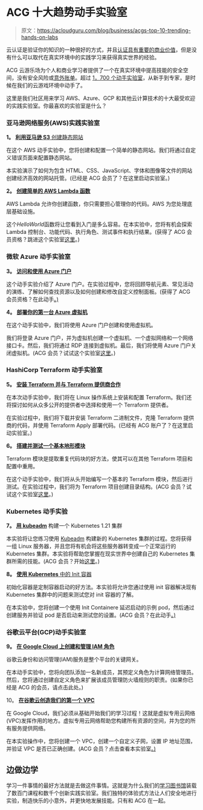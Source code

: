 # ACG 十大趋势动手实验室

> 原文：<https://acloudguru.com/blog/business/acgs-top-10-trending-hands-on-labs>

云认证是验证你的知识的一种很好的方式，并且[认证具有重要的商业价值](https://acloudguru.com/blog/engineering/value-cloud-certifications)，但是没有什么可以取代在真实环境中的实践学习来获得真实世界的经验。

ACG 云游乐场为个人和商业学习者提供了一个在真实环境中提高技能的安全空间，没有安全风险或[意外账单](https://cloudirregular.substack.com/p/please-fix-the-aws-free-tier-before)。超过 [1，700 个动手实验室](https://acloudguru.com/browse-training?type=lab)，从新手到专家，是时候在我们的云游戏环境中动手了。

这里是我们社区用来学习 AWS、Azure、GCP 和其他云计算技术的十大最受欢迎的实践实验室。你最喜欢的实验室是什么？

### **亚马逊网络服务(AWS)实践实验室**

**1。** [**利用亚马逊 S3** 创建静态网站](https://acloudguru.com/hands-on-labs/create-a-static-website-using-amazon-s3)

在这个 AWS 动手实验中，您将创建和配置一个简单的静态网站。我们将通过自定义错误页面来配置静态网站。

本实验演示了如何为包含 HTML、CSS、JavaScript、字体和图像等文件的网站创建经济高效的网站托管。(已经是 ACG 会员了？在这里启动实验室。)

**2。** [**创建简单的 AWS Lambda 函数**](https://acloudguru.com/hands-on-labs/creating-a-simple-aws-lambda-function)

AWS Lambda 允许你创建函数，你只需要担心管理你的代码。AWS 为您处理底层基础设施。

这个*HelloWorld*函数将让您看到入门是多么容易。在本实验中，您将有机会探索 Lambda 控制台、功能代码、执行角色、测试事件和执行结果。(获得了 ACG 会员资格？跳进这个实验室[这里](https://learn.acloud.guru/handson/f2b58b6b-2a05-435a-8746-ca1ff25b9773)。)

### **微软 Azure 动手实验室**

**3。** [**访问和使用 Azure 门户**](https://acloudguru.com/hands-on-labs/accessing-and-using-the-azure-portal)

这个动手实验介绍了 Azure 门户。在实验过程中，您将回顾导航元素、常见活动的演练、了解如何查找资源以及如何创建和修改自定义控制面板。(获得了 ACG 会员资格？在此动手[。)](https://learn.acloud.guru/handson/1566fa02-643e-46a5-982a-9de0cf39a489)

**4。** [**部署你的第一台 Azure 虚拟机**](https://acloudguru.com/hands-on-labs/deploying-your-first-azure-virtual-machine)

在这个动手实验中，我们将使用 Azure 门户创建和使用虚拟机。

我们将登录 Azure 门户，并为虚拟机创建一个虚拟机、一个虚拟网络和一个网络接口卡。然后，我们将通过 RDP 连接到虚拟机。最后，我们将使用 Azure 门户关闭虚拟机。(ACG 会员？试试这个实验室[这里](https://learn.acloud.guru/handson/d79dd419-9791-494c-a134-90211b09ef9b)。)

### **HashiCorp Terraform 动手实验室**

**5。** [**安装 Terraform 并与 Terraform 提供商合作**](https://acloudguru.com/hands-on-labs/installing-terraform-and-working-with-terraform-providers)

在本次动手实验中，我们将在 Linux 操作系统上安装和配置 Terraform。我们还将探讨如何从众多公开的提供者中选择和使用一个 Terraform 提供者。

在实验过程中，我们将下载并安装 Terraform 二进制文件，克隆 Terraform 提供商的代码，并使用 Terraform Apply 部署代码。(已经有 ACG 账户了？在这里启动实验室。)

**6。** [**搭建并测试一个基本地形模块**](https://acloudguru.com/hands-on-labs/building-and-testing-a-basic-terraform-module)

Terraform 模块是提取重复代码块的好方法，使其可以在其他 Terraform 项目和配置中重用。

在这个动手实验中，我们将从头开始编写一个基本的 Terraform 模块，然后进行测试。在实验过程中，我们将为 Terraform 项目创建目录结构。(ACG 会员？试试这个实验室[这里](https://learn.acloud.guru/handson/9ac41272-3dfc-4633-a7b6-4b015a6eae9a)。)

### **Kubernetes 动手实验**

**7。** [**用 kubeadm**](https://acloudguru.com/hands-on-labs/building-a-kubernetes-1-21-cluster-with-kubeadm) 构建一个 Kubernetes 1.21 集群

本实验将让您练习使用 [Kubeadm](https://acloudguru.com/hands-on-labs/building-a-kubernetes-cluster-with-kubeadm) 构建新的 Kubernetes 集群的过程。您将获得一组 Linux 服务器，并且您将有机会将这些服务器转变成一个正常运行的 Kubernetes 集群。本实验将帮助您掌握在现实世界中创建自己的 Kubernetes 集群所需的技能。(ACG 会员？开始[这里](https://learn.acloud.guru/handson/00514594-a3ea-404b-9abe-ca8520671e4b)。)

**8。** [**使用 Kubernetes** 中的 Init 容器](https://acloudguru.com/hands-on-labs/using-init-containers-in-kubernetes)

初始化容器是定制容器启动的好方法。本实验将允许您通过使用 init 容器解决现有 Kubernetes 集群中的问题来测试您对 init 容器的了解。

在本实验中，您将创建一个使用 Init Containere 延迟启动的示例 pod，然后通过创建服务并验证 pod 是否启动来测试您的设置。(ACG 会员？在此动手[。)](https://learn.acloud.guru/handson/28a96c45-14e7-40dd-8f76-0480f4ea0b3f)

### **谷歌云平台(GCP)动手实验室**

**9。** [**在 Google Cloud 上创建和管理 IAM 角色**](https://acloudguru.com/hands-on-labs/create-and-manage-iam-roles-on-google-cloud)

谷歌云身份和访问管理(IAM)服务是整个平台的关键网关。

在本动手实验中，您将向团队添加一名新成员，其预定义角色为计算网络管理员。然后，您将通过创建自定义角色来扩展该成员管理防火墙规则的职责。(如果你已经是 ACG 的会员，请点击此处。)

10。 [**在谷歌云创造我们的第一个 VPC**](https://acloudguru.com/hands-on-labs/create-our-first-vpc-in-google-cloud)

在 Google Cloud，我们必须从基础开始我们的学习过程！这就是虚拟专用云网络(VPC)发挥作用的地方。虚拟专用云网络帮助您构建所有资源的空间，并为您的所有服务提供网络。

在本实验操作中，您将创建一个 VPC，创建一个自定义子网，设置 IP 地址范围，并验证 VPC 是否已正确创建。(ACG 会员？点击查看本实验室[。)](https://learn.acloud.guru/handson/2ed35bb7-9756-4b29-b86e-e515d26c8d60)

## **边做边学**

学习一件事情的最好方法就是去做这件事情。这就是为什么我们的[学习图书馆](https://acloudguru.com/browse-training?type=lab)装载了数百门课程和数千个创新实践实验室。我们独特的体验式方法让人们安全地进行实验，制造快乐的小意外，并更快地发展技能。只有和 ACG 在一起。